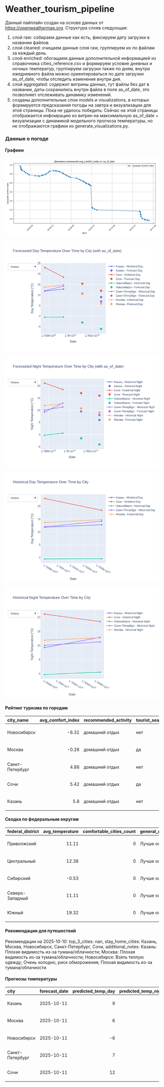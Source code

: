 # Weather_tourism_pipeline
Данный пайплайн создан на основе данных от https://openweathermap.org.
Структура слоев следующая:
  1) слой raw: 
  собираем данные как есть, фиксируем дату загрузки в названии файлов.
  2) слой cleaned:
  очищаем данные слоя raw, группируем их по файлам за каждый день.
  3) слой enriched:
  обогащаем данные дополнительной информацией из справочника cities_reference.csv и формируем условие дневных и ночных температур,
  группируем загрузки также по дням, внутри ежедневного файла можно ориентироваться по дате загрузки as_of_date, чтобы отследить изменения внутри дня.
  4) слой aggregated:
   содержит витрины данных, тут файлы без дат в названии, даты сохранились внутри файла в поле as_of_date, это позволняет отслеживать динамику изменений.
  6) созданы дополнительные слои models и visualizations, в которых формируется предсказания погоды на завтра и визуализации для этой страницы.
  Пока не удалось победить: Сейчас на этой страницы отображается инфомрацию из витрин на максимальную as_of_date + визуализации с динамикой модельного прогноза температуры, 
  но не отображаются графики из generate_visualizations.py.
<!-- WEATHER DATA START -->
### Данные о погоде

#### Графики
![Comfort Index Trend](data/visualizations/comfort_index_trend.png)

![Forecasted Day Temperature](data/visualizations/forecasted_day_temperature.png)

![Forecasted Night Temperature](data/visualizations/forecasted_night_temperature.png)

![Historical Day Temperature](data/visualizations/historical_day_temperature.png)

![Historical Night Temperature](data/visualizations/historical_night_temperature.png)

#### Рейтинг туризма по городам
| city_name       |   avg_comfort_index | recommended_activity   | tourist_season_match   | tourism_season   | tour_recommendation       | as_of_date          |
|:----------------|--------------------:|:-----------------------|:-----------------------|:-----------------|:--------------------------|:--------------------|
| Новосибирск     |               -6.31 | домашний отдых         | нет                    | Июнь-Август      | домашний отдых вне сезона | 2025-10-10 21:28:00 |
| Москва          |               -0.26 | домашний отдых         | да                     | Круглогодично    | домашний отдых в сезон    | 2025-10-10 21:28:00 |
| Санкт-Петербург |                4.88 | домашний отдых         | нет                    | Май-Сентябрь     | домашний отдых вне сезона | 2025-10-10 21:28:00 |
| Сочи            |                5.42 | домашний отдых         | да                     | Май-Октябрь      | домашний отдых в сезон    | 2025-10-10 21:28:00 |
| Казань          |                5.8  | домашний отдых         | нет                    | Май-Сентябрь     | домашний отдых вне сезона | 2025-10-10 21:28:00 |

#### Сводка по федеральным округам
| federal_district   |   avg_temperature |   comfortable_cities_count | general_recommendation   | as_of_date          |
|:-------------------|------------------:|---------------------------:|:-------------------------|:--------------------|
| Приволжский        |             11.11 |                          0 | Лучше остаться дома      | 2025-10-10 21:28:00 |
| Центральный        |             12.38 |                          0 | Лучше остаться дома      | 2025-10-10 21:28:00 |
| Сибирский          |             -0.53 |                          0 | Лучше остаться дома      | 2025-10-10 21:28:00 |
| Северо-Западный    |             11.11 |                          0 | Лучше остаться дома      | 2025-10-10 21:28:00 |
| Южный              |             19.32 |                          0 | Лучше остаться дома      | 2025-10-10 21:28:00 |

#### Рекомендации для путешествий
Рекомендации на 2025-10-10: top_3_cities: nan, stay_home_cities: Казань, Москва, Новосибирск, Санкт-Петербург, Сочи, additional_notes: Казань: Плохая видимость из-за тумана/облачности; Москва: Плохая видимость из-за тумана/облачности; Новосибирск: Взять теплую одежду; Очень холодно, риск обморожения; Плохая видимость из-за тумана/облачности

#### Прогнозы температуры
| city            | forecast_date   |   predicted_temp_day |   predicted_temp_night | model_type       | as_of_date          |
|:----------------|:----------------|---------------------:|-----------------------:|:-----------------|:--------------------|
| Казань          | 2025-10-11      |                    9 |                      6 | LinearRegression | 2025-10-10 21:28:10 |
| Москва          | 2025-10-11      |                    6 |                      9 | LinearRegression | 2025-10-10 21:28:10 |
| Новосибирск     | 2025-10-11      |                   -6 |                     -4 | LinearRegression | 2025-10-10 21:28:10 |
| Санкт-Петербург | 2025-10-11      |                    7 |                      8 | LinearRegression | 2025-10-10 21:28:10 |
| Сочи            | 2025-10-11      |                   12 |                     16 | LinearRegression | 2025-10-10 21:28:10 |


<!-- WEATHER DATA END -->
